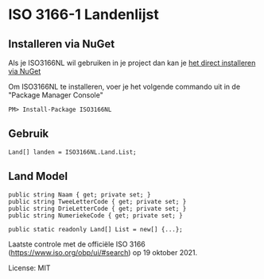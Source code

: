 ISO 3166-1 Landenlijst
=======================

## Installeren via NuGet

Als je ISO3166NL wil gebruiken in je project dan kan je [het direct installeren via NuGet](https://www.nuget.org/packages/ISO3166NL/)

Om ISO3166NL te installeren, voer je het volgende commando uit in de "Package Manager Console"

```
PM> Install-Package ISO3166NL
```

## Gebruik

```
Land[] landen = ISO3166NL.Land.List;
```

## Land Model

```
public string Naam { get; private set; }
public string TweeLetterCode { get; private set; }
public string DrieLetterCode { get; private set; }
public string NumeriekeCode { get; private set; }

public static readonly Land[] List = new[] {...};
```

Laatste controle met de officiële ISO 3166 (https://www.iso.org/obp/ui/#search) op 19 oktober 2021.

License: MIT
